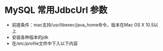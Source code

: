 # MySQL 常用JdbcUrl 参数

+ 前提条件：mac支持/usr/libexec/java_home命令，版本在Mac OS X 10.5以上
+ 安装各种版本的jdk
+ 在/etc/profile文件中下入以下内容

